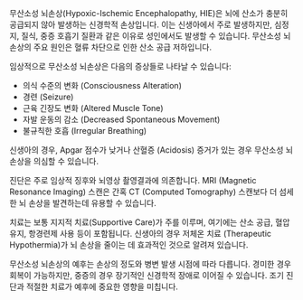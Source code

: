 무산소성 뇌손상(Hypoxic-Ischemic Encephalopathy, HIE)은 뇌에 산소가 충분히 공급되지 않아 발생하는 신경학적 손상입니다. 이는 신생아에서 주로 발생하지만, 심정지, 질식, 중증 호흡기 질환과 같은 이유로 성인에서도 발생할 수 있습니다. 무산소성 뇌손상의 주요 원인은 혈류 차단으로 인한 산소 공급 저하입니다.

임상적으로 무산소성 뇌손상은 다음의 증상들로 나타날 수 있습니다:
- 의식 수준의 변화 (Consciousness Alteration)
- 경련 (Seizure)
- 근육 긴장도 변화 (Altered Muscle Tone)
- 자발 운동의 감소 (Decreased Spontaneous Movement)
- 불규칙한 호흡 (Irregular Breathing)

신생아의 경우, Apgar 점수가 낮거나 산혈증 (Acidosis) 증거가 있는 경우 무산소성 뇌손상을 의심할 수 있습니다.

진단은 주로 임상적 징후와 뇌영상 촬영결과에 의존합니다. MRI (Magnetic Resonance Imaging) 스캔은 간혹 CT (Computed Tomography) 스캔보다 더 섬세한 뇌 손상을 발견하는데 유용할 수 있습니다.

치료는 보통 지지적 치료(Supportive Care)가 주를 이루며, 여기에는 산소 공급, 혈압 유지, 항경련제 사용 등이 포함됩니다. 신생아의 경우 저체온 치료 (Therapeutic Hypothermia)가 뇌 손상을 줄이는 데 효과적인 것으로 알려져 있습니다.

무산소성 뇌손상의 예후는 손상의 정도와 병변 발생 시점에 따라 다릅니다. 경미한 경우 회복이 가능하지만, 중증의 경우 장기적인 신경학적 장애로 이어질 수 있습니다. 조기 진단과 적절한 치료가 예후에 중요한 영향을 미칩니다.